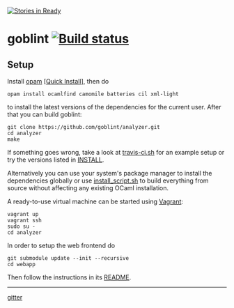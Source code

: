 [![Stories in Ready](https://badge.waffle.io/goblint/analyzer.png?label=ready&title=Ready)](https://waffle.io/goblint/analyzer)
# goblint [![Build status](https://travis-ci.org/goblint/analyzer.png)](https://travis-ci.org/goblint/analyzer)

## Setup
Install [opam](https://github.com/OCamlPro/opam) [[Quick Install](http://opam.ocamlpro.com/doc/Quick_Install.html)], then do

    opam install ocamlfind camomile batteries cil xml-light

to install the latest versions of the dependencies for the current user.
After that you can build goblint:

    git clone https://github.com/goblint/analyzer.git
    cd analyzer
    make

If something goes wrong, take a look at [travis-ci.sh](scripts/travis-ci.sh) for an example setup or try the versions listed in [INSTALL](INSTALL).

Alternatively you can use your system's package manager to install the dependencies globally or use [install_script.sh](scripts/install_script.sh) to build everything from source without affecting any existing OCaml installation.

A ready-to-use virtual machine can be started using [Vagrant](http://www.vagrantup.com/):

    vagrant up
    vagrant ssh
    sudo su -
    cd analyzer

In order to setup the web frontend do

    git submodule update --init --recursive
    cd webapp

Then follow the instructions in its [README](https://github.com/vogler/goblint-webapp).

---

[gitter](https://gitter.im/goblint)